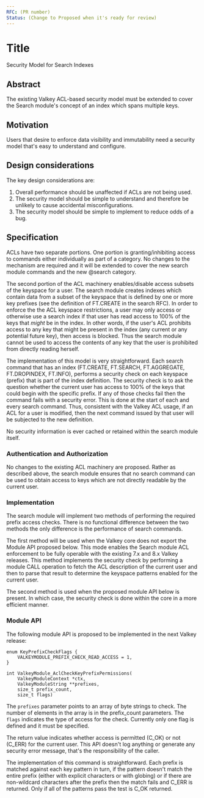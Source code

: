 ```yaml
---
RFC: (PR number)
Status: (Change to Proposed when it's ready for review)
---
```


# Title
Security Model for Search Indexes

## Abstract

The existing Valkey ACL-based security model must be extended to cover the Search module's concept of an index which spans multiple keys.

## Motivation

Users that desire to enforce data visibility and immutability need a security model that's easy to understand and configure.

## Design considerations

The key design considerations are:

1. Overall performance should be unaffected if ACLs are not being used.
2. The security model should be simple to understand and therefore be unlikely to cause accidental misconfigurations.
3. The security model should be simple to implement to reduce odds of a bug.

## Specification

ACLs have two separate portions. One portion is granting/inhibiting access to commands either individually as part of a category.
No changes to the mechanism are required and it will be extended to cover the new search module commands and the new @search category.

The second portion of the ACL machinery enables/disable access subsets of the keyspace for a user.
The search module creates indexes which contain data from a subset of the keyspace that is defined by one or more key prefixes (see the definition of FT.CREATE in the search RFC).
In order to enforce the the ACL keyspace restrictions, a user may only access or otherwise use a search index 
if that user has read access to 100% of the keys that _might_ be in the index. 
In other words, if the user's ACL prohibits access to any key that might be present in the index (any current or any potential future key), then access is blocked. Thus the search module cannot be used to access the contents of any key that the user is prohibited from directly reading herself.

The implementation of this model is very straightforward. 
Each search command that has an index (FT.CREATE, FT.SEARCH, FT.AGGREGATE, FT.DROPINDEX, FT.INFO), performs a security check on each keyspace (prefix) that is part of the index definition.
The security check is to ask the question whether the current user has access to 100% of the keys that could begin with the specific prefix.
If any of those checks fail then the command fails with a security error. 
This is done at the start of each and every search command. 
Thus, consistent with the Valkey ACL usage, if an ACL for a user is modified, then the next command issued by that user will be subjected to the new definition.

No security information is ever cached or retained within the search module itself.

### Authentication and Authorization

No changes to the existing ACL machinery are proposed. Rather as described above, the search module ensures that no search command can be used to obtain access to keys which are not directly readable by the current user. 

### Implementation

The search module will implement two methods of performing the required prefix access checks. 
There is no functional difference between the two methods the only difference is the performance of search commands.

The first method will be used when the Valkey core does not export the Module API proposed below. 
This mode enables the Search module ACL enforcement to be fully operable with the existing 7.x and 8.x Valkey releases.
This method implements the security check by performing a module CALL operation to fetch the ACL description of the current user and then to parse that result to determine the keyspace patterns enabled for the current user.

The second method is used when the proposed module API below is present. In which case, the security check is done within the core in a more efficient manner.

### Module API

The following module API is proposed to be implemented in the next Valkey release:

```
enum KeyPrefixCheckFlags {
    VALKEYMODULE_PREFIX_CHECK_READ_ACCESS = 1,
}

int ValkeyModule_AclCheckKeyPrefixPermissions(
    ValkeyModuleContext *ctx, 
    ValkeyModuleString **prefixes,
    size_t prefix_count,
    size_t flags)
```

The ```prefixes``` parameter points to an array of byte strings to check. The number of elements in the array is in the prefix_count parameters.
The ```flags``` indicates the type of access for the check. Currently only one flag is defined and it must be specified.

The return value indicates whether access is permitted (C_OK) or not (C_ERR) for the current user.
This API doesn't log anything or generate any security error message, that's the responsibility of the caller.

The implementation of this command is straightforward. Each prefix is matched against each key pattern in turn, if the pattern doesn't match the entire prefix (either with explicit characters or with globing) or if there are non-wildcard characters after the prefix then the match fails and C_ERR is returned.
Only if all of the patterns pass the test is C_OK returned.
